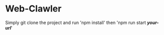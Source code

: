 # Web-Clawler
Simply git clone the project and run 
'npm install' 
then 
'npm run start <strong><em>your-url</em></strong>'
